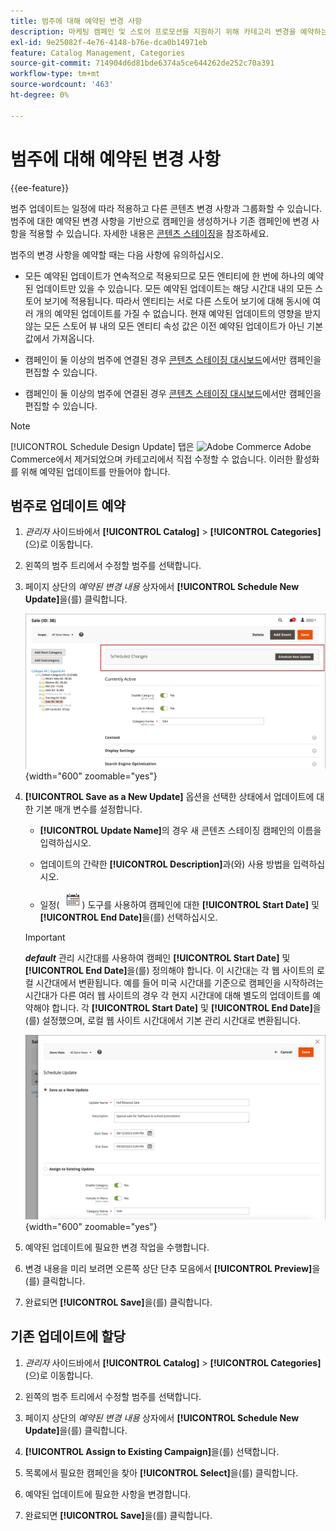 ```yaml
---
title: 범주에 대해 예약된 변경 사항
description: 마케팅 캠페인 및 스토어 프로모션을 지원하기 위해 카테고리 변경을 예약하는 방법을 알아봅니다.
exl-id: 9e25082f-4e76-4148-b76e-dca0b14971eb
feature: Catalog Management, Categories
source-git-commit: 714904d6d81bde6374a5ce644262de252c70a391
workflow-type: tm+mt
source-wordcount: '463'
ht-degree: 0%

---
```


# 범주에 대해 예약된 변경 사항

{{ee-feature}}

범주 업데이트는 일정에 따라 적용하고 다른 콘텐츠 변경 사항과 그룹화할 수 있습니다. 범주에 대한 예약된 변경 사항을 기반으로 캠페인을 생성하거나 기존 캠페인에 변경 사항을 적용할 수 있습니다. 자세한 내용은 [콘텐츠 스테이징](../content-design/content-staging.md)을 참조하세요.

범주의 변경 사항을 예약할 때는 다음 사항에 유의하십시오.

- 모든 예약된 업데이트가 연속적으로 적용되므로 모든 엔티티에 한 번에 하나의 예약된 업데이트만 있을 수 있습니다. 모든 예약된 업데이트는 해당 시간대 내의 모든 스토어 보기에 적용됩니다. 따라서 엔티티는 서로 다른 스토어 보기에 대해 동시에 여러 개의 예약된 업데이트를 가질 수 없습니다. 현재 예약된 업데이트의 영향을 받지 않는 모든 스토어 뷰 내의 모든 엔티티 속성 값은 이전 예약된 업데이트가 아닌 기본값에서 가져옵니다.

- 캠페인이 둘 이상의 범주에 연결된 경우 [콘텐츠 스테이징 대시보드](../content-design/content-staging-dashboard.md)에서만 캠페인을 편집할 수 있습니다.

- 캠페인이 둘 이상의 범주에 연결된 경우 [콘텐츠 스테이징 대시보드](../content-design/content-staging-dashboard.md)에서만 캠페인을 편집할 수 있습니다.

>[!NOTE]
>
>[!UICONTROL Schedule Design Update] 탭은 ![Adobe Commerce](../assets/adobe-logo.svg) Adobe Commerce에서 제거되었으며 카테고리에서 직접 수정할 수 없습니다. 이러한 활성화를 위해 예약된 업데이트를 만들어야 합니다.

## 범주로 업데이트 예약

1. _관리자_ 사이드바에서 **[!UICONTROL Catalog]** > **[!UICONTROL Categories]**(으)로 이동합니다.

1. 왼쪽의 범주 트리에서 수정할 범주를 선택합니다.

1. 페이지 상단의 _예약된 변경 내용_ 상자에서 **[!UICONTROL Schedule New Update]**&#x200B;을(를) 클릭합니다.

   ![예약된 변경 내용](./assets/category-scheduled-changes.png){width="600" zoomable="yes"}

1. **[!UICONTROL Save as a New Update]** 옵션을 선택한 상태에서 업데이트에 대한 기본 매개 변수를 설정합니다.

   - **[!UICONTROL Update Name]**&#x200B;의 경우 새 콘텐츠 스테이징 캠페인의 이름을 입력하십시오.

   - 업데이트의 간략한 **[!UICONTROL Description]**&#x200B;과(와) 사용 방법을 입력하십시오.

   - 일정( ![일정 아이콘](../assets/icon-calendar.png)) 도구를 사용하여 캠페인에 대한 **[!UICONTROL Start Date]** 및 **[!UICONTROL End Date]**&#x200B;을(를) 선택하십시오.

   >[!IMPORTANT]
   >
   >**_default_** 관리 시간대를 사용하여 캠페인 **[!UICONTROL Start Date]** 및 **[!UICONTROL End Date]**&#x200B;을(를) 정의해야 합니다. 이 시간대는 각 웹 사이트의 로컬 시간대에서 변환됩니다. 예를 들어 미국 시간대를 기준으로 캠페인을 시작하려는 시간대가 다른 여러 웹 사이트의 경우 각 현지 시간대에 대해 별도의 업데이트를 예약해야 합니다. 각 **[!UICONTROL Start Date]** 및 **[!UICONTROL End Date]**&#x200B;을(를) 설정했으며, 로컬 웹 사이트 시간대에서 기본 관리 시간대로 변환됩니다.

   ![예약된 변경 내용](./assets/category-scheduled-changes-new-update.png){width="600" zoomable="yes"}

1. 예약된 업데이트에 필요한 변경 작업을 수행합니다.

1. 변경 내용을 미리 보려면 오른쪽 상단 단추 모음에서 **[!UICONTROL Preview]**&#x200B;을(를) 클릭합니다.

1. 완료되면 **[!UICONTROL Save]**&#x200B;을(를) 클릭합니다.

## 기존 업데이트에 할당

1. _관리자_ 사이드바에서 **[!UICONTROL Catalog]** > **[!UICONTROL Categories]**(으)로 이동합니다.

1. 왼쪽의 범주 트리에서 수정할 범주를 선택합니다.

1. 페이지 상단의 _예약된 변경 내용_ 상자에서 **[!UICONTROL Schedule New Update]**&#x200B;을(를) 클릭합니다.

1. **[!UICONTROL Assign to Existing Campaign]**&#x200B;을(를) 선택합니다.

1. 목록에서 필요한 캠페인을 찾아 **[!UICONTROL Select]**&#x200B;을(를) 클릭합니다.

1. 예약된 업데이트에 필요한 사항을 변경합니다.

1. 완료되면 **[!UICONTROL Save]**&#x200B;을(를) 클릭합니다.
